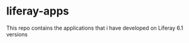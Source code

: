 liferay-apps
============

This repo contains the applications that i have developed on Liferay 6.1 versions